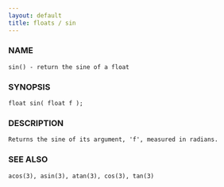 ```yaml
---
layout: default
title: floats / sin
---
```


### NAME

    sin() - return the sine of a float


### SYNOPSIS

    float sin( float f );


### DESCRIPTION

    Returns the sine of its argument, 'f', measured in radians.


### SEE ALSO

    acos(3), asin(3), atan(3), cos(3), tan(3)
